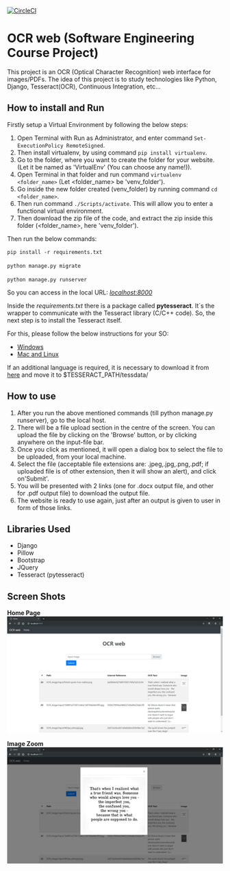[![CircleCI](https://circleci.com/gh/fabinhojorge/OCR_web.svg?style=svg)](https://circleci.com/gh/fabinhojorge/OCR_web)

# OCR web (Software Engineering Course Project)
This project is an OCR (Optical Character Recognition) web interface for images/PDFs. 
The idea of this project is to study technologies like Python, Django, Tesseract(OCR), Continuous Integration, etc...


## How to install and Run
Firstly setup a Virtual Environment by following the below steps:
1. Open Terminal with Run as Administrator, and enter command ``` Set-ExecutionPolicy RemoteSigned ```.
2. Then install virtualenv, by using command ``` pip install virtualenv ```.
3. Go to the folder, where you want to create the folder for your website. (Let it be named as 'VirtualEnv' (You can choose any name!)).
4. Open Terminal in that folder and run command ``` virtualenv <folder_name> ``` (Let <folder_name> be 'venv_folder').
5. Go inside the new folder created (venv_folder) by running command ``` cd <folder_name> ```.
6. Then run command ``` ./Scripts/activate ```. This will allow you to enter a functional virtual environment.
7. Then download the zip file of the code, and extract the zip inside this folder (<folder_name>, here 'venv_folder').


Then run the below commands:

```
pip install -r requirements.txt

python manage.py migrate

python manage.py runserver
```

So you can access in the local URL: _[localhost:8000](localhost:8000/)_


Inside the _requirements.txt_ there is a package called __pytesseract__. 
It´s the wrapper to communicate with the Tesseract library (C/C++ code). 
So, the next step is to install the Tesseract itself. 

For this, please follow the below instructions for your SO:
* [Windows](https://github.com/UB-Mannheim/tesseract/wiki)
* [Mac and Linux](https://github.com/tesseract-ocr/tesseract/wiki)

If an additional language is required, it is necessary to download it from [here](https://github.com/tesseract-ocr/tessdata) and move it to $TESSERACT_PATH/tessdata/

## How to use
1. After you run the above mentioned commands (till python manage.py runserver), go to the local host.
2. There will be a file upload section in the centre of the screen. You can upload the file by clicking on the 'Browse' button, or by clicking anywhere on the input-file bar.
3. Once you click as mentioned, it will open a dialog box to select the file to be uploaded, from your local machine.
4. Select the file (acceptable file extensions are: .jpeg,.jpg,.png,.pdf; if uploaded file is of other extension, then it will show an alert), and click on'Submit'.
5. You will be presented with 2 links (one for .docx output file, and other for .pdf output file) to download the output file.
6. The website is ready to use again, just after an output is given to user in form of those links.


## Libraries Used
* Django
* Pillow
* Bootstrap
* JQuery
* Tesseract (pytesseract)





## Screen Shots

__Home Page__
![Home page](project_assets/home_page.jpg)

__Image Zoom__
![Image Zoom](project_assets/image_zoom.jpg)
